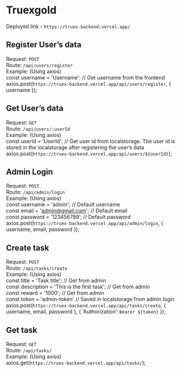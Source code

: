 # Truexgold

Deployed link - `https://truex-backend.vercel.app/`

## Register User’s data
Request: `POST`  
Route: `/api/users/register`  
Example: (Using axios)  
const username = 'Username'; // Get username from the frontend  
axios.post(`https://truex-backend.vercel.app/api/users/register`, { username });  

## Get User’s data
Request: `GET`  
Route: `/api/users/:userId`  
Example: (Using axios)  
const userId = 'UserId'; // Get user id from localstorage. The user id is stored in the localstorage after registering the user’s data  
axios.post(`https://truex-backend.vercel.app/api/users/${userId}`);  

## Admin Login
Request: `POST`  
Route: `/api/admin/login`  
Example: (Using axios)  
const username = 'admin'; // Default username  
const email = 'admin@gmail.com'; // Default email  
const password = ‘123456789’; // Default password  
axios.post(`https://truex-backend.vercel.app/api/admin/login`, { username, email, password });  

## Create task
Request: `POST`  
Route: `/api/tasks/create`  
Example: (Using axios)  
const title = 'Task title'; // Get from admin  
const description = 'This is the first task'; // Get from admin  
const reward = '1000'; // Get from admin  
const token = 'admin-token' // Saved in localstorage from admin login  
axios.post(`https://truex-backend.vercel.app/api/tasks/create`, { username, email, password }, { ‘Authorization’: `Bearer ${token}` });  

## Get task
Request: `GET`  
Route: `/api/tasks/`  
Example: (Using axios)  
axios.get(`https://truex-backend.vercel.app/api/tasks/`);  